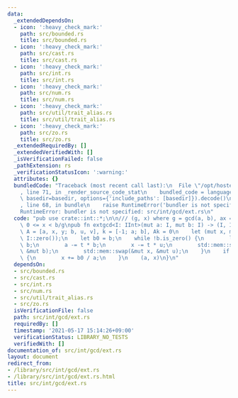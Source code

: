 ```yaml
---
data:
  _extendedDependsOn:
  - icon: ':heavy_check_mark:'
    path: src/bounded.rs
    title: src/bounded.rs
  - icon: ':heavy_check_mark:'
    path: src/cast.rs
    title: src/cast.rs
  - icon: ':heavy_check_mark:'
    path: src/int.rs
    title: src/int.rs
  - icon: ':heavy_check_mark:'
    path: src/num.rs
    title: src/num.rs
  - icon: ':heavy_check_mark:'
    path: src/util/trait_alias.rs
    title: src/util/trait_alias.rs
  - icon: ':heavy_check_mark:'
    path: src/zo.rs
    title: src/zo.rs
  _extendedRequiredBy: []
  _extendedVerifiedWith: []
  _isVerificationFailed: false
  _pathExtension: rs
  _verificationStatusIcon: ':warning:'
  attributes: {}
  bundledCode: "Traceback (most recent call last):\n  File \"/opt/hostedtoolcache/Python/3.9.5/x64/lib/python3.9/site-packages/onlinejudge_verify/documentation/build.py\"\
    , line 71, in _render_source_code_stat\n    bundled_code = language.bundle(stat.path,\
    \ basedir=basedir, options={'include_paths': [basedir]}).decode()\n  File \"/opt/hostedtoolcache/Python/3.9.5/x64/lib/python3.9/site-packages/onlinejudge_verify/languages/user_defined.py\"\
    , line 68, in bundle\n    raise RuntimeError('bundler is not specified: {}'.format(path.as_posix()))\n\
    RuntimeError: bundler is not specified: src/int/gcd/ext.rs\n"
  code: "pub use crate::int::*;\n\n/// (g, x) where g = gcd(a, b), ax = g (mod b),\
    \ 0 <= x < b/g\npub fn extgcd<I: IInt>(mut a: I, mut b: I) -> (I, I) {\n    //\
    \ A = [a, x, y; b, u, v], k = [-1; a; b], Ak = 0\n    let (mut x, mut u) = (I::one(),\
    \ I::zero());\n    let b0 = b;\n    while !b.is_zero() {\n        let t = a /\
    \ b;\n        a -= t * b;\n        x -= t * u;\n        std::mem::swap(&mut a,\
    \ &mut b);\n        std::mem::swap(&mut x, &mut u);\n    }\n    if x < I::zero()\
    \ {\n        x += b0 / a;\n    }\n    (a, x)\n}\n"
  dependsOn:
  - src/bounded.rs
  - src/cast.rs
  - src/int.rs
  - src/num.rs
  - src/util/trait_alias.rs
  - src/zo.rs
  isVerificationFile: false
  path: src/int/gcd/ext.rs
  requiredBy: []
  timestamp: '2021-05-17 15:14:26+09:00'
  verificationStatus: LIBRARY_NO_TESTS
  verifiedWith: []
documentation_of: src/int/gcd/ext.rs
layout: document
redirect_from:
- /library/src/int/gcd/ext.rs
- /library/src/int/gcd/ext.rs.html
title: src/int/gcd/ext.rs
---
```

